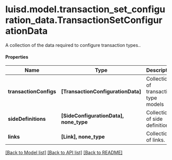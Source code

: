 # luisd.model.transaction_set_configuration_data.TransactionSetConfigurationData

A collection of the data required to configure transaction types..

#### Properties
Name | Type | Description | Notes
------------ | ------------- | ------------- | -------------
**transactionConfigs** | **[TransactionConfigurationData]** | Collection of transaction type models | 
**sideDefinitions** | **[SideConfigurationData], none_type** | Collection of side definitions | [optional] 
**links** | **[Link], none_type** | Collection of links. | [optional] 

[[Back to Model list]](../../README.md#documentation-for-models) [[Back to API list]](../../README.md#documentation-for-api-endpoints) [[Back to README]](../../README.md)

